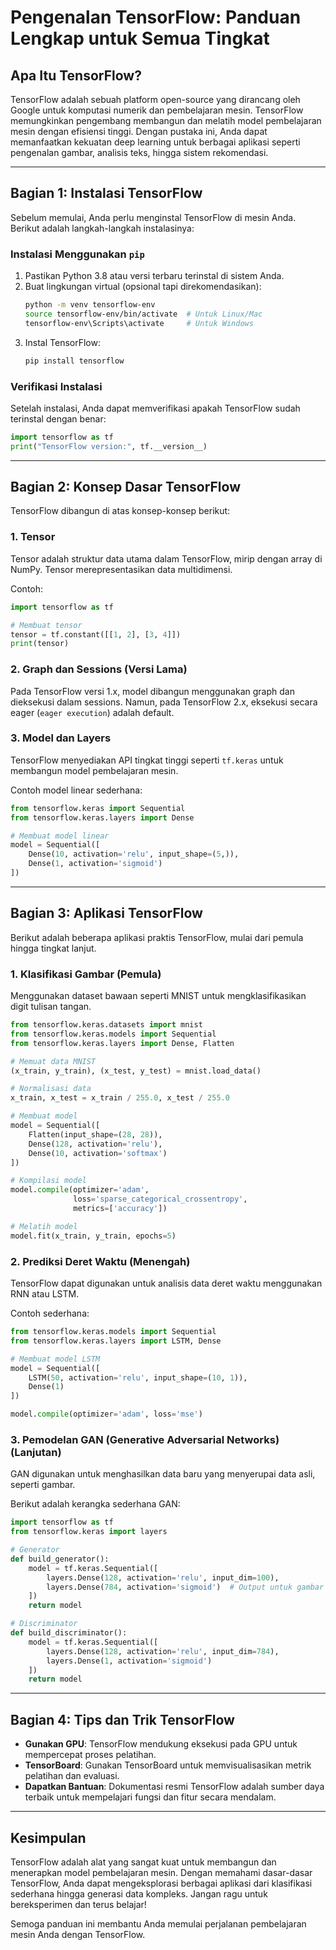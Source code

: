 # Pengenalan TensorFlow: Panduan Lengkap untuk Semua Tingkat

## Apa Itu TensorFlow?

TensorFlow adalah sebuah platform open-source yang dirancang oleh Google untuk komputasi numerik dan pembelajaran mesin. TensorFlow memungkinkan pengembang membangun dan melatih model pembelajaran mesin dengan efisiensi tinggi. Dengan pustaka ini, Anda dapat memanfaatkan kekuatan deep learning untuk berbagai aplikasi seperti pengenalan gambar, analisis teks, hingga sistem rekomendasi.

---

## Bagian 1: Instalasi TensorFlow

Sebelum memulai, Anda perlu menginstal TensorFlow di mesin Anda. Berikut adalah langkah-langkah instalasinya:

### Instalasi Menggunakan `pip`
1. Pastikan Python 3.8 atau versi terbaru terinstal di sistem Anda.
2. Buat lingkungan virtual (opsional tapi direkomendasikan):
    ```bash
    python -m venv tensorflow-env
    source tensorflow-env/bin/activate  # Untuk Linux/Mac
    tensorflow-env\Scripts\activate     # Untuk Windows
    ```
3. Instal TensorFlow:
    ```bash
    pip install tensorflow
    ```

### Verifikasi Instalasi
Setelah instalasi, Anda dapat memverifikasi apakah TensorFlow sudah terinstal dengan benar:
```python
import tensorflow as tf
print("TensorFlow version:", tf.__version__)
```

---

## Bagian 2: Konsep Dasar TensorFlow

TensorFlow dibangun di atas konsep-konsep berikut:

### 1. **Tensor**
Tensor adalah struktur data utama dalam TensorFlow, mirip dengan array di NumPy. Tensor merepresentasikan data multidimensi.

Contoh:
```python
import tensorflow as tf

# Membuat tensor
tensor = tf.constant([[1, 2], [3, 4]])
print(tensor)
```

### 2. **Graph dan Sessions** (Versi Lama)
Pada TensorFlow versi 1.x, model dibangun menggunakan graph dan dieksekusi dalam sessions. Namun, pada TensorFlow 2.x, eksekusi secara eager (`eager execution`) adalah default.

### 3. **Model dan Layers**
TensorFlow menyediakan API tingkat tinggi seperti `tf.keras` untuk membangun model pembelajaran mesin.

Contoh model linear sederhana:
```python
from tensorflow.keras import Sequential
from tensorflow.keras.layers import Dense

# Membuat model linear
model = Sequential([
    Dense(10, activation='relu', input_shape=(5,)),
    Dense(1, activation='sigmoid')
])
```

---

## Bagian 3: Aplikasi TensorFlow

Berikut adalah beberapa aplikasi praktis TensorFlow, mulai dari pemula hingga tingkat lanjut.

### 1. **Klasifikasi Gambar (Pemula)**
Menggunakan dataset bawaan seperti MNIST untuk mengklasifikasikan digit tulisan tangan.
```python
from tensorflow.keras.datasets import mnist
from tensorflow.keras.models import Sequential
from tensorflow.keras.layers import Dense, Flatten

# Memuat data MNIST
(x_train, y_train), (x_test, y_test) = mnist.load_data()

# Normalisasi data
x_train, x_test = x_train / 255.0, x_test / 255.0

# Membuat model
model = Sequential([
    Flatten(input_shape=(28, 28)),
    Dense(128, activation='relu'),
    Dense(10, activation='softmax')
])

# Kompilasi model
model.compile(optimizer='adam',
              loss='sparse_categorical_crossentropy',
              metrics=['accuracy'])

# Melatih model
model.fit(x_train, y_train, epochs=5)
```

### 2. **Prediksi Deret Waktu (Menengah)**
TensorFlow dapat digunakan untuk analisis data deret waktu menggunakan RNN atau LSTM.

Contoh sederhana:
```python
from tensorflow.keras.models import Sequential
from tensorflow.keras.layers import LSTM, Dense

# Membuat model LSTM
model = Sequential([
    LSTM(50, activation='relu', input_shape=(10, 1)),
    Dense(1)
])

model.compile(optimizer='adam', loss='mse')
```

### 3. **Pemodelan GAN (Generative Adversarial Networks) (Lanjutan)**
GAN digunakan untuk menghasilkan data baru yang menyerupai data asli, seperti gambar.

Berikut adalah kerangka sederhana GAN:
```python
import tensorflow as tf
from tensorflow.keras import layers

# Generator
def build_generator():
    model = tf.keras.Sequential([
        layers.Dense(128, activation='relu', input_dim=100),
        layers.Dense(784, activation='sigmoid')  # Output untuk gambar 28x28
    ])
    return model

# Discriminator
def build_discriminator():
    model = tf.keras.Sequential([
        layers.Dense(128, activation='relu', input_dim=784),
        layers.Dense(1, activation='sigmoid')
    ])
    return model
```

---

## Bagian 4: Tips dan Trik TensorFlow

- **Gunakan GPU**: TensorFlow mendukung eksekusi pada GPU untuk mempercepat proses pelatihan.
- **TensorBoard**: Gunakan TensorBoard untuk memvisualisasikan metrik pelatihan dan evaluasi.
- **Dapatkan Bantuan**: Dokumentasi resmi TensorFlow adalah sumber daya terbaik untuk mempelajari fungsi dan fitur secara mendalam.

---

## Kesimpulan

TensorFlow adalah alat yang sangat kuat untuk membangun dan menerapkan model pembelajaran mesin. Dengan memahami dasar-dasar TensorFlow, Anda dapat mengeksplorasi berbagai aplikasi dari klasifikasi sederhana hingga generasi data kompleks. Jangan ragu untuk bereksperimen dan terus belajar!

Semoga panduan ini membantu Anda memulai perjalanan pembelajaran mesin Anda dengan TensorFlow.